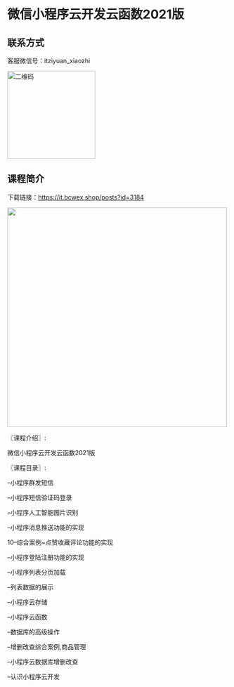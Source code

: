 # 微信小程序云开发云函数2021版

## 联系方式

客服微信号：itziyuan_xiaozhi

<img src="https://ziyuanyun.oss-cn-guangzhou.aliyuncs.com/common/20240614073449/666b82192834a.jpg" width="200" height="200" alt="二维码">

## 课程简介

下载链接：https://it.bcwex.shop/posts?id=3184

<img src="https://ziyuanyun.oss-cn-guangzhou.aliyuncs.com/yun/20240515185037/6644937dbc591.jpg" width="500" alt="">

  〖课程介绍〗:

 微信小程序云开发云函数2021版

 〖课程目录〗:

 &#8211;小程序群发短信

 &#8211;小程序短信验证码登录

 &#8211;小程序人工智能图片识别

 &#8211;小程序消息推送功能的实现

 10&#8211;综合案例~点赞收藏评论功能的实现

 &#8211;小程序登陆注册功能的实现

 &#8211;小程序列表分页加载

 &#8211;列表数据的展示

 &#8211;小程序云存储

 &#8211;小程序云函数

 &#8211;数据库的高级操作

 &#8211;增删改查综合案例,商品管理

 &#8211;小程序云数据库增删改查

 &#8211;认识小程序云开发

  